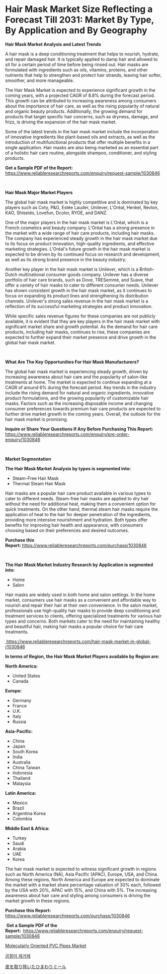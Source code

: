 <p><h1>Hair Mask Market Size Reflecting a Forecast Till 2031: Market By Type, By Application and By Geography</h1></p><p><strong>Hair Mask Market Analysis and Latest Trends</strong></p>
<p><p>A hair mask is a deep conditioning treatment that helps to nourish, hydrate, and repair damaged hair. It is typically applied to damp hair and allowed to sit for a certain period of time before being rinsed out. Hair masks are formulated with ingredients such as oils, vitamins, proteins, and other nutrients that help to strengthen and protect hair strands, leaving hair softer, smoother, and more manageable.</p><p>The Hair Mask Market is expected to experience significant growth in the coming years, with a projected CAGR of 8.8% during the forecast period. This growth can be attributed to increasing awareness among consumers about the importance of hair care, as well as the rising popularity of natural and organic beauty products. Additionally, the growing demand for products that target specific hair concerns, such as dryness, damage, and frizz, is driving the expansion of the hair mask market.</p><p>Some of the latest trends in the hair mask market include the incorporation of innovative ingredients like plant-based oils and extracts, as well as the introduction of multifunctional products that offer multiple benefits in a single application. Hair masks are also being marketed as an essential part of a holistic hair care routine, alongside shampoo, conditioner, and styling products.</p></p>
<p><strong>Get a Sample PDF of the Report:&nbsp;</strong> <a href="https://www.reliableresearchreports.com/enquiry/request-sample/1030846">https://www.reliableresearchreports.com/enquiry/request-sample/1030846</a></p>
<p>&nbsp;</p>
<p><strong>Hair Mask Major Market Players</strong></p>
<p><p>The global hair mask market is highly competitive and is dominated by key players such as Coty, P&G, Estée Lauder, Unilever, L'Oréal, Henkel, Revlon, KAO, Shiseido, Lovefun, Dcolor, RYOE, and DANZ.</p><p>One of the major players in the hair mask market is L'Oréal, which is a French cosmetics and beauty company. L'Oréal has a strong presence in the market with a wide range of hair care products, including hair masks. The company has experienced steady growth in the hair mask market due to its focus on product innovation, high-quality ingredients, and effective marketing strategies. L'Oréal's future growth in the hair mask market is expected to be driven by its continued focus on research and development, as well as its strong brand presence in the beauty industry.</p><p>Another key player in the hair mask market is Unilever, which is a British-Dutch multinational consumer goods company. Unilever has a diverse portfolio of hair care brands, such as Dove, TRESemmé, and Suave, that offer a variety of hair masks to cater to different consumer needs. Unilever has shown consistent growth in the hair mask market, as it continues to focus on expanding its product lines and strengthening its distribution channels. Unilever's strong sales revenue in the hair mask market is a reflection of its successful marketing strategies and product innovation.</p><p>While specific sales revenue figures for these companies are not publicly available, it is evident that they are key players in the hair mask market with significant market share and growth potential. As the demand for hair care products, including hair masks, continues to rise, these companies are expected to further expand their market presence and drive growth in the global hair mask market.</p></p>
<p>&nbsp;</p>
<p><strong>What Are The Key Opportunities For Hair Mask Manufacturers?</strong></p>
<p><p>The global hair mask market is experiencing steady growth, driven by increasing awareness about hair care and the popularity of salon-like treatments at home. The market is expected to continue expanding at a CAGR of around 6% during the forecast period. Key trends in the industry include the rising demand for natural and organic ingredients, innovative product formulations, and the growing popularity of customizable hair masks. Factors such as the increasing disposable income and changing consumer preferences towards premium hair care products are expected to further drive market growth in the coming years. Overall, the outlook for the hair mask market is promising.</p></p>
<p><strong>Inquire or Share Your Questions If Any Before Purchasing This Report:</strong> <a href="https://www.reliableresearchreports.com/enquiry/pre-order-enquiry/1030846">https://www.reliableresearchreports.com/enquiry/pre-order-enquiry/1030846</a></p>
<p>&nbsp;</p>
<p><strong>Market Segmentation</strong></p>
<p><strong>The Hair Mask Market Analysis by types is segmented into:</strong></p>
<p><ul><li>Steam-Free Hair Mask</li><li>Thermal Steam Hair Mask</li></ul></p>
<p><p>Hair masks are a popular hair care product available in various types to cater to different needs. Steam-free hair masks are applied to dry hair without the need for additional heat, making them a convenient option for quick treatments. On the other hand, thermal steam hair masks require the application of heat to the hair for deeper penetration of the ingredients, providing more intensive nourishment and hydration. Both types offer benefits for improving hair health and appearance, with consumers choosing based on their preferences and desired outcomes.</p></p>
<p><strong>Purchase this Report:&nbsp;</strong><a href="https://www.reliableresearchreports.com/purchase/1030846">https://www.reliableresearchreports.com/purchase/1030846</a></p>
<p>&nbsp;</p>
<p><strong>The Hair Mask Market Industry Research by Application is segmented into:</strong></p>
<p><ul><li>Home</li><li>Salon</li></ul></p>
<p><p>Hair masks are widely used in both home and salon settings. In the home market, consumers use hair masks as a convenient and affordable way to nourish and repair their hair at their own convenience. In the salon market, professionals use high-quality hair masks to provide deep conditioning and treatment services to clients, offering specialized treatments for various hair types and concerns. Both markets cater to the need for maintaining healthy and beautiful hair, making hair masks a popular choice for hair care treatments.</p></p>
<p><a href="https://www.reliableresearchreports.com/hair-mask-market-in-global-r1030846">&nbsp;https://www.reliableresearchreports.com/hair-mask-market-in-global-r1030846</a></p>
<p><strong>In terms of Region, the Hair Mask Market Players available by Region are:</strong></p>
<p>
    <p> <strong> North America: </strong>
        <ul>
            <li>United States</li>
            <li>Canada</li>
        </ul>
        </p> 
    <p> <strong> Europe: </strong>
        <ul>
            <li>Germany</li>
            <li>France</li>
            <li>U.K.</li>
            <li>Italy</li>
            <li>Russia</li>
        </ul>
        </p> 
    <p> <strong> Asia-Pacific: </strong>
        <ul>
            <li>China</li>
            <li>Japan</li>
            <li>South Korea</li>
            <li>India</li>
            <li>Australia</li>
            <li>China Taiwan</li>
            <li>Indonesia</li>
            <li>Thailand</li>
            <li>Malaysia</li>
        </ul>
        </p> 
    <p> <strong> Latin America: </strong>
        <ul>
            <li>Mexico</li>
            <li>Brazil</li>
            <li>Argentina Korea</li>
            <li>Colombia</li>
        </ul>
        </p> 
    <p> <strong> Middle East & Africa: </strong>
        <ul>
            <li>Turkey</li>
            <li>Saudi</li>
            <li>Arabia</li>
            <li>UAE</li>
            <li>Korea</li>
        </ul>
    </p>
    </p>
<p><p>The hair mask market is expected to witness significant growth in regions such as North America (NA), Asia Pacific (APAC), Europe, USA, and China. Among these regions, North America and Europe are expected to dominate the market with a market share percentage valuation of 30% each, followed by the USA with 20%, APAC with 15%, and China with 5%. The increasing awareness about hair care and styling among consumers is driving the market growth in these regions.</p></p>
<p><strong>Purchase this Report: </strong><a href="https://www.reliableresearchreports.com/purchase/1030846">https://www.reliableresearchreports.com/purchase/1030846</a></p>
<p>&nbsp;<strong>Get a Sample PDF of the Report:&nbsp;&nbsp;</strong><a href="https://www.reliableresearchreports.com/enquiry/request-sample/1030846">https://www.reliableresearchreports.com/enquiry/request-sample/1030846</a></p>
<p><strong></strong></p>
<p><p><a href="https://github.com/RickHolmes3/Market-Research-Report-List-5/blob/main/molecularly-oriented-pvc-pipes-market.md">Molecularly Oriented PVC Pipes Market</a></p><p><a href="https://github.com/crfsywufhm81415/Market-Research-Report-List-2/blob/main/491802578857.md">곰팡이 제거제</a></p><p><a href="https://github.com/zekaoe592392/Market-Research-Report-List-2/blob/main/139966285163.md">皮を取り除いたひまわりミール</a></p></p>